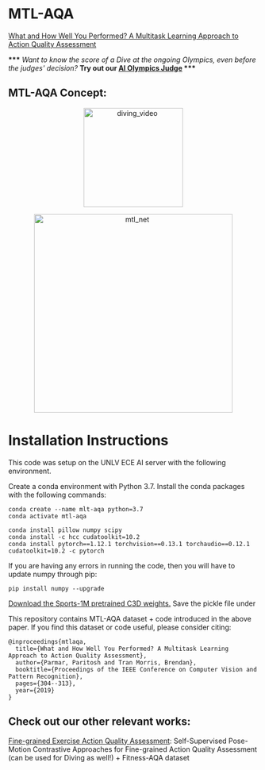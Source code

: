 # MTL-AQA
[What and How Well You Performed? A Multitask Learning Approach to Action Quality Assessment](https://arxiv.org/abs/1904.04346)

<b>***</b> <i>Want to know the score of a Dive at the ongoing Olympics, even before the judges' decision?</i> <b>Try out our [AI Olympics Judge](https://share.streamlit.io/gitskim/aqa_streamlit/main/main.py) ***</b>


## MTL-AQA Concept:

<p align="center"> <img src="diving_sample.gif?raw=true" alt="diving_video" width="200"/> </p>
<p align="center"> <img src="mtlaqa_concept.png?raw=true" alt="mtl_net" width="400"/> </p>


# Installation Instructions
This code was setup on the UNLV ECE AI server with the following environment.

Create a conda environment with Python 3.7. Install the conda packages with the following commands:

```
conda create --name mlt-aqa python=3.7
conda activate mtl-aqa

conda install pillow numpy scipy
conda install -c hcc cudatoolkit=10.2
conda install pytorch==1.12.1 torchvision==0.13.1 torchaudio==0.12.1 cudatoolkit=10.2 -c pytorch
```


If you are having any errors in running the code, then you will have to update numpy through pip:

```
pip install numpy --upgrade
```

[Download the Sports-1M pretrained C3D weights.](http://imagelab.ing.unimore.it/files/c3d_pytorch/c3d.pickle) Save the pickle file under 



This repository contains MTL-AQA dataset + code introduced in the above paper. If you find this dataset or code useful, please consider citing:
```
@inproceedings{mtlaqa,
  title={What and How Well You Performed? A Multitask Learning Approach to Action Quality Assessment},
  author={Parmar, Paritosh and Tran Morris, Brendan},
  booktitle={Proceedings of the IEEE Conference on Computer Vision and Pattern Recognition},
  pages={304--313},
  year={2019}
}
```

## Check out our other relevant works:

[Fine-grained Exercise Action Quality Assessment](https://github.com/ParitoshParmar/Fitness-AQA): Self-Supervised Pose-Motion Contrastive Approaches for Fine-grained Action Quality Assessment (can be used for Diving as well!) + Fitness-AQA dataset
